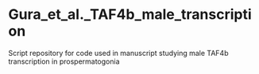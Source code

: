 # Gura_et_al._TAF4b_male_transcription
Script repository for code used in manuscript studying male TAF4b transcription in prospermatogonia
